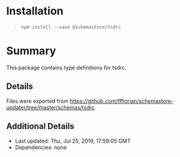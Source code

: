 # Installation
> `npm install --save @schemastore/tsdrc`

# Summary
This package contains type definitions for tsdrc.

## Details
Files were exported from https://github.com/ffflorian/schemastore-updater/tree/master/schemas/tsdrc.

## Additional Details
* Last updated: Thu, Jul 25, 2019, 17:59:05 GMT
* Dependencies: none
